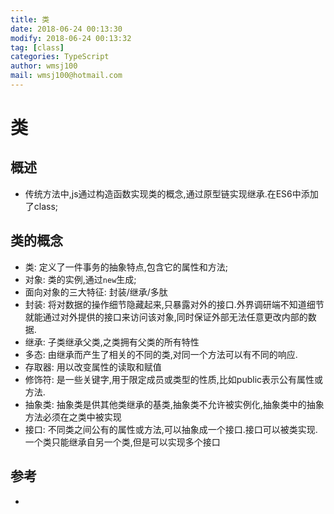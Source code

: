 ```yaml
---
title: 类 
date: 2018-06-24 00:13:30	
modify: 2018-06-24 00:13:32	
tag: [class]
categories: TypeScript 
author: wmsj100
mail: wmsj100@hotmail.com
---
```


# 类

## 概述
- 传统方法中,js通过构造函数实现类的概念,通过原型链实现继承.在ES6中添加了class;

## 类的概念
- 类: 定义了一件事务的抽象特点,包含它的属性和方法;
- 对象: 类的实例,通过`new`生成;
- 面向对象的三大特征: 封装/继承/多肽
- 封装: 将对数据的操作细节隐藏起来,只暴露对外的接口.外界调研端不知道细节就能通过对外提供的接口来访问该对象,同时保证外部无法任意更改内部的数据.
- 继承: 子类继承父类,之类拥有父类的所有特性
- 多态: 由继承而产生了相关的不同的类,对同一个方法可以有不同的响应.
- 存取器: 用以改变属性的读取和赋值
- 修饰符: 是一些关键字,用于限定成员或类型的性质,比如public表示公有属性或方法.
- 抽象类: 抽象类是供其他类继承的基类,抽象类不允许被实例化,抽象类中的抽象方法必须在之类中被实现
- 接口: 不同类之间公有的属性或方法,可以抽象成一个接口.接口可以被类实现.一个类只能继承自另一个类,但是可以实现多个接口

## 参考
- []()
